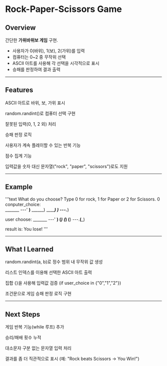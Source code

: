 # Rock-Paper-Scissors Game

## Overview
간단한 **가위바위보 게임** 구현.  
- 사용자가 0(바위), 1(보), 2(가위)를 입력
- 컴퓨터는 0~2 중 무작위 선택
- ASCII 아트를 사용해 각 선택을 시각적으로 표시
- 승패를 판정하여 결과 출력

---

## Features

 ASCII 아트로 바위, 보, 가위 표시

 random.randint()로 컴퓨터 선택 구현

 잘못된 입력(0, 1, 2 외) 처리

 승패 판정 로직

 사용자가 계속 플레이할 수 있는 반복 기능

 점수 집계 기능

 입력값을 숫자 대신 문자열("rock", "paper", "scissors")로도 지원

---

## Example

'''text
What do you choose? Type 0 for rock, 1 for Paper or 2 for Scissors. 0
conputer_choice:     
     _______
---'    ____)____
           ______)
          _______)
         _______)
---.__________)

user choose: 
    _______
---'   ____)
      (_____)
      (_____)
      (____)
---.__(___)

result is:
You lose!
'''

---

## What I Learned

random.randint(a, b)로 정수 범위 내 무작위 값 생성

리스트 인덱스를 이용해 선택한 ASCII 아트 출력

집합 {}을 사용해 입력값 검증 (if user_choice in {"0","1","2"})

조건문으로 게임 승패 판정 로직 구현

---

## Next Steps

게임 반복 기능(while 루프) 추가

승리/패배 횟수 누적

대소문자 구분 없는 문자열 입력 처리

결과를 좀 더 직관적으로 표시 (예: "Rock beats Scissors → You Win!")